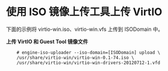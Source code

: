 # 使用 ISO 镜像上传工具上传 VirtIO

下面的示例将 virtio-win.iso、virtio-win.vfs 上传到 ISODomain 中。

**上传 VirtIO 和 Guest Tool 镜像文件**

```
    # engine-iso-uploader --iso-domain=[ISODomain] upload \
    /usr/share/virtio-win/virtio-win-0.1-74.iso \
    /usr/share/virtio-win/virtio-win-drivers-20120712-1.vfd
```


